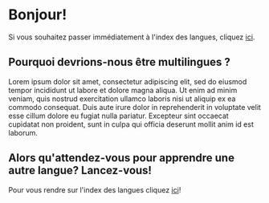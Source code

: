 # Bonjour!

Si vous souhaitez passer immédiatement à l'index des langues, cliquez [ici](indexLangues.md).

## Pourquoi devrions-nous être multilingues ?

Lorem ipsum dolor sit amet, consectetur adipiscing elit, sed do eiusmod tempor incididunt ut labore et dolore magna aliqua. Ut enim ad minim veniam, quis nostrud exercitation ullamco laboris nisi ut aliquip ex ea commodo consequat. Duis aute irure dolor in reprehenderit in voluptate velit esse cillum dolore eu fugiat nulla pariatur. Excepteur sint occaecat cupidatat non proident, sunt in culpa qui officia deserunt mollit anim id est laborum.

## Alors qu'attendez-vous pour apprendre une autre langue? Lancez-vous!

Pour vous rendre sur l'index des langues cliquez [ici](indexLangues.md)!
